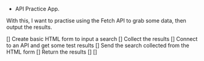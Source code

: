 * API Practice App. 

With this, I want to practise using the Fetch API to grab some data, then output the results. 

[] Create basic HTML form to input a search 
[] Collect the results
[] Connect to an API and get some test results
[] Send the search collected from the HTML form
[] Return the results
[]
[]